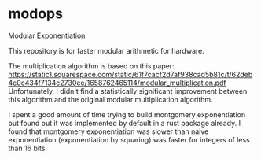 # modops
Modular Exponentiation

This repository is for faster modular arithmetic for hardware. 

The multiplication algorithm is based on this paper: 
https://static1.squarespace.com/static/61f7cacf2d7af938cad5b81c/t/62deb4e0c434f7134c2730ee/1658762465114/modular_multiplication.pdf
Unfortunately, I didn't find a statistically significant improvement between this algorithm and the original modular multiplication algorithm.

I spent a good amount of time trying to build montgomery exponentiation but found out it was implemented by default in a rust package already. 
I found that montgomery exponentiation was slower than naive exponentiation (exponentiation by squaring) was faster for integers of less than 16 bits.
